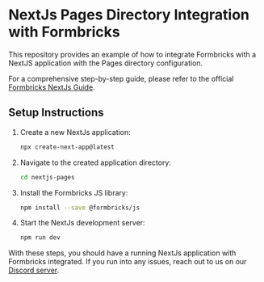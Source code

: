 # NextJs Pages Directory Integration with Formbricks

This repository provides an example of how to integrate Formbricks with a NextJS application with the Pages directory configuration.

For a comprehensive step-by-step guide, please refer to the official [Formbricks NextJs Guide](https://formbricks.com/docs/getting-started/framework-guides#next-js).

## Setup Instructions

1. Create a new NextJs application:

   ```sh
   npx create-next-app@latest
   ```

2. Navigate to the created application directory:

   ```sh
   cd nextjs-pages
   ```

3. Install the Formbricks JS library:

   ```sh
   npm install --save @formbricks/js
   ```

4. Start the NextJs development server:

   ```sh
   npm run dev
   ```

With these steps, you should have a running NextJs application with Formbricks integrated. If you run into any issues, reach out to us on our [Discord server](https://formbricks.com/discord).
